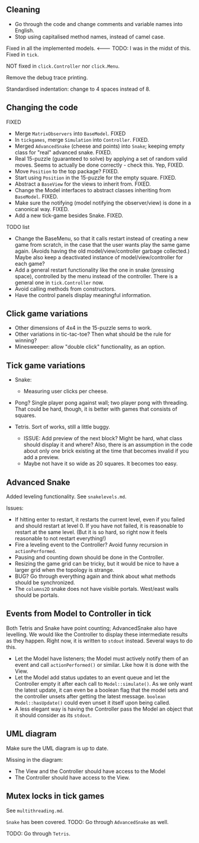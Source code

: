 Cleaning
--------
* Go through the code and change comments and variable names into English. 
* Stop using capitalised method names, instead of camel case. 

Fixed in all the implemented models.  <--- TODO: I was in the midst of this.
Fixed in `tick`.

NOT fixed in `click.Controller` nor `click.Menu`.

Remove the debug trace printing.

Standardised indentation: change to 4 spaces instead of 8.

Changing the code
----------------

FIXED

* Merge `MatrixObservers` into `BaseModel`. FIXED
* In `tickgames`, merge `Simulation` into `Controller`. FIXED.
* Merged `AdvancedSnake` (cheese and points) into `Snake`; keeping empty class for "real" advanced snake. FIXED.
* Real 15-puzzle (guaranteed to solve) by applying a set of random valid moves. Seems to actually be done correctly - check this. Yep, FIXED.
* Move `Position` to the top package? FIXED.
* Start using `Position` in the 15-puzzle for the empty square. FIXED.
* Abstract a `BaseView` for the views to inherit from. FIXED.
* Change the Model interfaces to abstract classes inheriting from `BaseModel`. FIXED.
* Make sure the notifying (model notifying the observer/view) is done in a canonical way. FIXED.
* Add a new tick-game besides Snake. FIXED.

TODO list

* Change the BaseMenu, so that it calls restart instead of creating a new game from scratch, in the case that the user wants play the same game again. (Avoids having the old model/view/controller garbage collected.) Maybe also keep a deactivated instance of model/view/controller for each game?
* Add a general restart functionality like the one in snake (pressing space), controlled by the menu instead of the controller. There is a general one in `tick.Controller` now.
* Avoid calling methods from constructors.
* Have the control panels display meaningful information.

Click game variations
---------------------
* Other dimensions of 4x4 in the 15-puzzle sems to work.
* Other variations in tic-tac-toe? Then what should be the rule for winning?
* Minesweeper: allow "double click" functionality, as an option.

Tick game variations
-------------------
* Snake:

    * Measuring user clicks per cheese.

* Pong? Single player pong against wall; two player pong with threading. That could be hard, though, it is better with games that consists of squares.
* Tetris. Sort of works, still a little buggy. 

    * ISSUE: Add preview of the next block? Might be hard, what class should display it and where? Also, there is an assumption in the code about only one brick existing at the time that becomes invalid if you add a preview.
    * Maybe not have it so wide as 20 squares. It becomes too easy.

Advanced Snake
--------------
Added leveling functionality. See `snakelevels.md`.

Issues:

* If hitting enter to restart, it restarts the current level, even if you failed and should restart at level 0. If you have not failed, it is reasonable to restart at the same level. (But it is so hard, so right now it feels reasonable to not restart everything!)
* Fire a leveling event to the Controller? Avoid funny recursion in `actionPerformed`.
* Pausing and counting down should be done in the Controller.
* Resizing the game grid can be tricky, but it would be nice to have a larger grid when the topology is strange.
* BUG? Go through everything again and think about what methods should be synchronized.
* The `columns2D` snake does not have visible portals. West/east walls should be portals.

Events from Model to Controller in tick
---------------------------------------
Both Tetris and Snake have point counting; AdvancedSnake also have levelling. We would like the Controller to display these intermediate results as they happen. Right now, it is written to `stdout` instead. Several ways to do this.

* Let the Model have listeners; the Model must actively notify them of an event and call `actionPerformed()` or similar. Like how it is done with the View.
* Let the Model add status updates to an event queue and let the Controller empty it after each call to `Model::simulate()`. As we only want the latest update, it can even be a boolean flag that the model sets and the controller unsets after getting the latest message. `boolean Model::hasUpdate()` could even unset it itself upon being called.
* A less elegant way is having the Controller pass the Model an object that it should consider as its `stdout`.

UML diagram
------------
Make sure the UML diagram is up to date.

Missing in the diagram:

* The View and the Controller should have access to the Model
* The Controller should have access to the View.

Mutex locks in tick games
------------------------
See `multithreading.md`.

`Snake` has been covered. TODO: Go through `AdvancedSnake` as well.

TODO: Go through `Tetris`.
